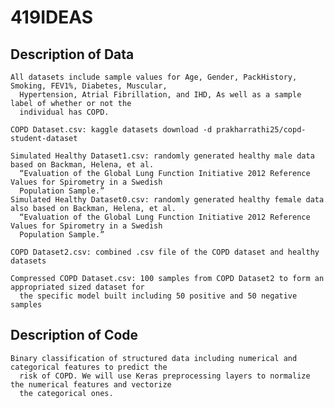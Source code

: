 # 419IDEAS
  ## Description of Data
    All datasets include sample values for Age, Gender, PackHistory, Smoking, FEV1%, Diabetes, Muscular, 
      Hypertension, Atrial Fibrillation, and IHD, As well as a sample label of whether or not the 
      individual has COPD.
    
    COPD Dataset.csv: kaggle datasets download -d prakharrathi25/copd-student-dataset
    
    Simulated Healthy Dataset1.csv: randomly generated healthy male data based on Backman, Helena, et al. 
      “Evaluation of the Global Lung Function Initiative 2012 Reference Values for Spirometry in a Swedish 
      Population Sample.”
    Simulated Healthy Dataset0.csv: randomly generated healthy female data also based on Backman, Helena, et al. 
      “Evaluation of the Global Lung Function Initiative 2012 Reference Values for Spirometry in a Swedish 
      Population Sample.”
    
    COPD Dataset2.csv: combined .csv file of the COPD dataset and healthy datasets
    
    Compressed COPD Dataset.csv: 100 samples from COPD Dataset2 to form an appropriated sized dataset for 
      the specific model built including 50 positive and 50 negative samples

  ## Description of Code
    Binary classification of structured data including numerical and categorical features to predict the 
      risk of COPD. We will use Keras preprocessing layers to normalize the numerical features and vectorize 
      the categorical ones.
